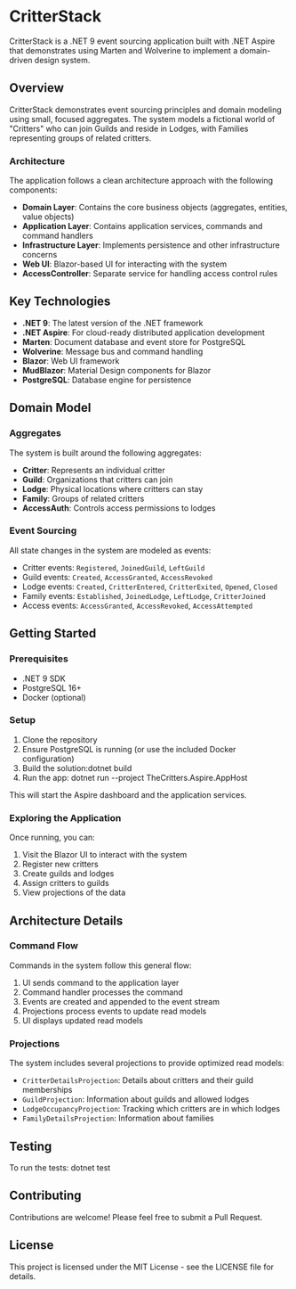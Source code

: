 # CritterStack

CritterStack is a .NET 9 event sourcing application built with .NET Aspire that demonstrates using Marten and Wolverine to implement a domain-driven design system.

## Overview

CritterStack demonstrates event sourcing principles and domain modeling using small, focused aggregates. The system models a fictional world of "Critters" who can join Guilds and reside in Lodges, with Families representing groups of related critters.

### Architecture

The application follows a clean architecture approach with the following components:

- **Domain Layer**: Contains the core business objects (aggregates, entities, value objects)
- **Application Layer**: Contains application services, commands and command handlers
- **Infrastructure Layer**: Implements persistence and other infrastructure concerns
- **Web UI**: Blazor-based UI for interacting with the system
- **AccessController**: Separate service for handling access control rules

## Key Technologies

- **.NET 9**: The latest version of the .NET framework
- **.NET Aspire**: For cloud-ready distributed application development
- **Marten**: Document database and event store for PostgreSQL
- **Wolverine**: Message bus and command handling
- **Blazor**: Web UI framework
- **MudBlazor**: Material Design components for Blazor
- **PostgreSQL**: Database engine for persistence

## Domain Model

### Aggregates

The system is built around the following aggregates:

- **Critter**: Represents an individual critter
- **Guild**: Organizations that critters can join
- **Lodge**: Physical locations where critters can stay
- **Family**: Groups of related critters
- **AccessAuth**: Controls access permissions to lodges

### Event Sourcing

All state changes in the system are modeled as events:

- Critter events: `Registered`, `JoinedGuild`, `LeftGuild`
- Guild events: `Created`, `AccessGranted`, `AccessRevoked`
- Lodge events: `Created`, `CritterEntered`, `CritterExited`, `Opened`, `Closed`
- Family events: `Established`, `JoinedLodge`, `LeftLodge`, `CritterJoined`
- Access events: `AccessGranted`, `AccessRevoked`, `AccessAttempted`

## Getting Started

### Prerequisites

- .NET 9 SDK
- PostgreSQL 16+
- Docker (optional)

### Setup

1. Clone the repository
2. Ensure PostgreSQL is running (or use the included Docker configuration)
3. Build the solution:dotnet build
4. Run the app:
dotnet run --project TheCritters.Aspire.AppHost

This will start the Aspire dashboard and the application services.

### Exploring the Application

Once running, you can:

1. Visit the Blazor UI to interact with the system
2. Register new critters
3. Create guilds and lodges
4. Assign critters to guilds
5. View projections of the data

## Architecture Details

### Command Flow

Commands in the system follow this general flow:

1. UI sends command to the application layer
2. Command handler processes the command
3. Events are created and appended to the event stream
4. Projections process events to update read models
5. UI displays updated read models

### Projections

The system includes several projections to provide optimized read models:

- `CritterDetailsProjection`: Details about critters and their guild memberships
- `GuildProjection`: Information about guilds and allowed lodges
- `LodgeOccupancyProjection`: Tracking which critters are in which lodges
- `FamilyDetailsProjection`: Information about families

## Testing

To run the tests:
dotnet test

## Contributing

Contributions are welcome! Please feel free to submit a Pull Request.

## License

This project is licensed under the MIT License - see the LICENSE file for details.